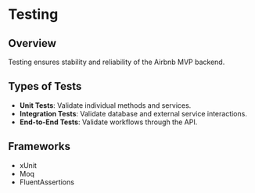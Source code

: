 # Testing

## Overview
Testing ensures stability and reliability of the Airbnb MVP backend.

## Types of Tests
- **Unit Tests**: Validate individual methods and services.
- **Integration Tests**: Validate database and external service interactions.
- **End-to-End Tests**: Validate workflows through the API.

## Frameworks
- xUnit
- Moq
- FluentAssertions
